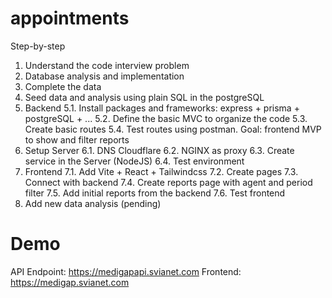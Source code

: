 # appointments

Step-by-step
1. Understand the code interview problem 
2. Database analysis and implementation
3. Complete the data
4. Seed data and analysis using plain SQL in the postgreSQL
5. Backend
5.1. Install packages and frameworks: express + prisma + postgreSQL + ...
5.2. Define the basic MVC to organize the code
5.3. Create basic routes
5.4. Test routes using postman. Goal: frontend MVP to show and filter reports
6. Setup Server
6.1. DNS Cloudflare
6.2. NGINX as proxy
6.3. Create service in the Server (NodeJS)
6.4. Test environment
7. Frontend
7.1. Add Vite + React + Tailwindcss
7.2. Create pages
7.3. Connect with backend
7.4. Create reports page with agent and period filter
7.5. Add initial reports from the backend
7.6. Test frontend
8. Add new data analysis (pending)

# Demo
API Endpoint: https://medigapapi.svianet.com
Frontend: https://medigap.svianet.com